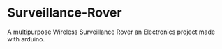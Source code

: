 # Surveillance-Rover
A multipurpose Wireless Surveillance Rover an Electronics project made with arduino.
